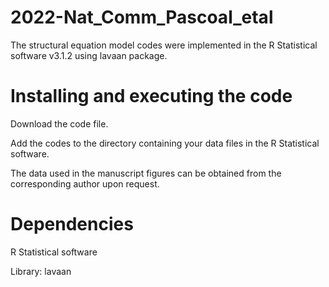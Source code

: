 # 2022-Nat_Comm_Pascoal_etal

The structural equation model codes were implemented in the R Statistical software v3.1.2 using lavaan package.

# Installing and executing the code

Download the code file. 

Add the codes to the directory containing your data files in the R Statistical software.

The data used in the manuscript figures can be obtained from the corresponding author upon request.

# Dependencies 

R Statistical software

Library: lavaan

